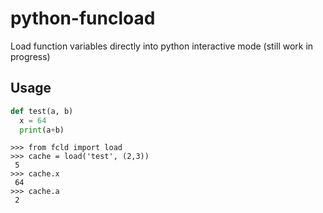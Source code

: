 # python-funcload
Load function variables directly into python interactive mode
(still work in progress)
## Usage
```python
def test(a, b)
  x = 64
  print(a+b)
```
```
>>> from fcld import load
>>> cache = load('test', (2,3))
 5
>>> cache.x
 64
>>> cache.a
 2
```
